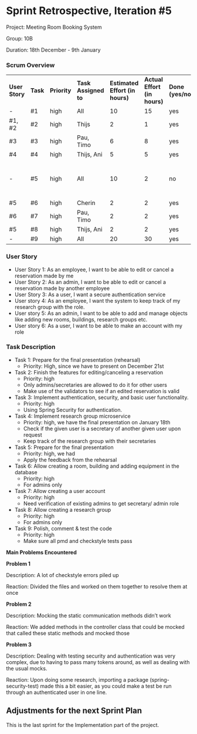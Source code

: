 <!-- Output copied to clipboard! -->

<!-----

Yay, no errors, warnings, or alerts!

Conversion time: 0.786 seconds.


Using this Markdown file:

1. Paste this output into your source file.
2. See the notes and action items below regarding this conversion run.
3. Check the rendered output (headings, lists, code blocks, tables) for proper
   formatting and use a linkchecker before you publish this page.

Conversion notes:

* Docs to Markdown version 1.0β33
* Sun Jan 09 2022 15:22:30 GMT-0800 (PST)
* Source doc: Sprint Retrospective, Iteration #5
* Tables are currently converted to HTML tables.
----->



# Sprint Retrospective, Iteration #5

Project: Meeting Room Booking System

Group: 10B

Duration: 18th December - 9th January


### **Scrum Overview**


<table>
  <tr>
   <td><strong>User Story</strong>
   </td>
   <td><strong>Task</strong>
   </td>
   <td><strong>Priority</strong>
   </td>
   <td><strong>Task Assigned to</strong>
   </td>
   <td><strong>Estimated Effort  (in hours)</strong>
   </td>
   <td><strong>Actual Effort  (in hours)</strong>
   </td>
   <td><strong>Done  (yes/no)</strong>
   </td>
   <td><strong>Notes</strong>
   </td>
  </tr>
  <tr>
   <td>-
   </td>
   <td>#1
   </td>
   <td>high
   </td>
   <td>All
   </td>
   <td>10
   </td>
   <td>15
   </td>
   <td>yes
   </td>
   <td>
   </td>
  </tr>
  <tr>
   <td>#1, #2
   </td>
   <td>#2
   </td>
   <td>high
   </td>
   <td>Thijs
   </td>
   <td>2
   </td>
   <td>1
   </td>
   <td>yes
   </td>
   <td>
   </td>
  </tr>
  <tr>
   <td>#3
   </td>
   <td>#3
   </td>
   <td>high
   </td>
   <td>Pau, Timo
   </td>
   <td>6
   </td>
   <td>8
   </td>
   <td>yes
   </td>
   <td>
   </td>
  </tr>
  <tr>
   <td>#4
   </td>
   <td>#4
   </td>
   <td>high
   </td>
   <td>Thijs, Ani
   </td>
   <td>5
   </td>
   <td>5
   </td>
   <td>yes
   </td>
   <td>
   </td>
  </tr>
  <tr>
   <td>-
   </td>
   <td>#5
   </td>
   <td>high
   </td>
   <td>All
   </td>
   <td>10
   </td>
   <td>2
   </td>
   <td>no
   </td>
   <td>Our presentation was postponed to week 9
   </td>
  </tr>
  <tr>
   <td>#5
   </td>
   <td>#6
   </td>
   <td>high
   </td>
   <td>Cherin
   </td>
   <td>2
   </td>
   <td>2
   </td>
   <td>yes
   </td>
   <td>
   </td>
  </tr>
  <tr>
   <td>#6
   </td>
   <td>#7
   </td>
   <td>high
   </td>
   <td>Pau, Timo
   </td>
   <td>2
   </td>
   <td>2
   </td>
   <td>yes
   </td>
   <td>
   </td>
  </tr>
  <tr>
   <td>#5
   </td>
   <td>#8
   </td>
   <td>high
   </td>
   <td>Thijs, Ani
   </td>
   <td>2
   </td>
   <td>2
   </td>
   <td>yes
   </td>
   <td>
   </td>
  </tr>
  <tr>
   <td>-
   </td>
   <td>#9
   </td>
   <td>high
   </td>
   <td>All
   </td>
   <td>20
   </td>
   <td>30
   </td>
   <td>yes
   </td>
   <td>
   </td>
  </tr>
</table>



### **User Story**



* User Story 1: As an employee, I want to be able to edit or cancel a reservation made by me
* User Story 2: As an admin, I want to be able to edit or cancel a reservation made by another employee
* User Story 3: As a user, I want a secure authentication service
* User story 4: As an employee, I want the system to keep track of my research group with the role.
* User story 5: As an admin, I want to be able to add and manage objects like adding new rooms, buildings, research groups etc.
* User story 6: As a user, I want to be able to make an account with my role


### **Task Description**



* Task 1: Prepare for the final presentation (rehearsal)
    * Priority: High, since we have to present on December 21st
* Task 2: Finish the features for editing/canceling a reservation
    * Priority: high
    * Only admins/secretaries are allowed to do it for other users
    * Make use of the validators to see if an edited reservation is valid
* Task 3: Implement authentication, security, and basic user functionality.
    * Priority: high
    * Using Spring Security for authentication.
* Task 4: Implement research group microservice 
    * Priority: high, we have the final presentation on January 18th
    * Check if the given user is a secretary of another given user upon request
    * Keep track of the research group with their secretaries
* Task 5: Prepare for the final presentation
    * Priority: high, we had
    * Apply the feedback from the rehearsal
* Task 6: Allow creating a room, building and adding equipment in the database
    * Priority: high
    * For admins only
* Task 7: Allow creating a user account
    * Priority: high
    * Need verification of existing admins to get secretary/ admin role
* Task 8: Allow creating a research group 
    * Priority: high
    * For admins only
* Task 9: Polish, comment & test the code
    * Priority: high
    * Make sure all pmd and checkstyle tests pass

**Main Problems Encountered**

**Problem 1**

Description: A lot of checkstyle errors piled up

Reaction: Divided the files and worked on them together to resolve them at once

**Problem 2**

Description: Mocking the static communication methods didn’t work

Reaction: We added methods in the controller class that could be mocked that called these static methods and mocked those

**Problem 3**

Description: Dealing with testing security and authentication was very complex, due to having to pass many tokens around, as well as dealing with the usual mocks.

Reaction: Upon doing some research, importing a package (spring-security-test) made this a bit easier, as you could make a test be run through an authenticated user in one line.


## **Adjustments for the next Sprint Plan**

This is the last sprint for the Implementation part of the project.
